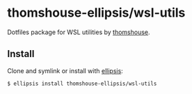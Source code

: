 # thomshouse-ellipsis/wsl-utils
Dotfiles package for WSL utilities by [thomshouse][thomshouse].

## Install
Clone and symlink or install with [ellipsis][ellipsis]:

```
$ ellipsis install thomshouse-ellipsis/wsl-utils
```

[ellipsis]: http://ellipsis.sh
[thomshouse]: https://github.com/thomshouse

